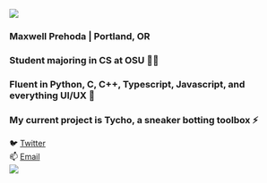 ![](https://i.imgur.com/4M7IWwP.gif)
### Maxwell Prehoda | Portland, OR
### Student majoring in CS at OSU 👨‍🎓
### Fluent in Python, C, C++, Typescript, Javascript, and everything UI/UX 🌱
### My current project is Tycho, a sneaker botting toolbox ⚡
🐦 [Twitter](https://twitter.com/lunarisachef) <br>
📫 [Email](mailto:maxprehoda@gmail.com) <br>
![](https://i.imgur.com/4M7IWwP.gif)
<!--
**MaxPrehoda/MaxPrehoda** is a ✨ _special_ ✨ repository because its `README.md` (this file) appears on your GitHub profile.

